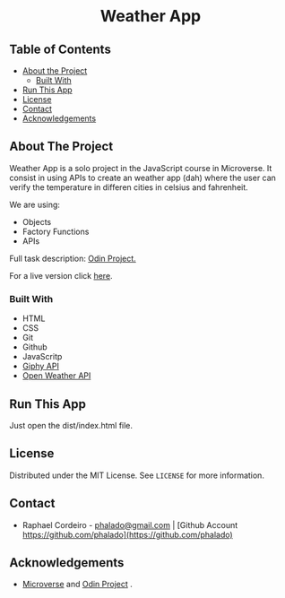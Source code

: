 <br />
<h1 align="center">Weather App</h1>


<!-- TABLE OF CONTENTS -->


## Table of Contents

* [About the Project](#about-the-project)
  * [Built With](#built-with)
* [Run This App](#run-this-app)
* [License](#license)
* [Contact](#contact)
* [Acknowledgements](#acknowledgements)


<!-- ABOUT THE PROJECT -->
## About The Project

Weather App is a solo project in the JavaScript course in Microverse. It consist in using APIs to create an weather app (dah) where the user can verify the temperature in differen cities in celsius and fahrenheit.

We are using:

* Objects
* Factory Functions
* APIs

Full task description: <a href="https://www.theodinproject.com/courses/javascript/lessons/weather-app"> Odin Project.</a>


For a live version click [here](https://raw.githack.com/phalado/Weather-App/Develop/dist/index.html
).


### Built With 

* HTML
* CSS
* Git
* Github
* JavaScritp
* [Giphy API](https://giphy.com/)
* [Open Weather API](https://openweathermap.org/api)


## Run This App

<p>Just open the dist/index.html file.</p>


## License

Distributed under the MIT License. See `LICENSE` for more information.

<!-- CONTACT -->
## Contact

* Raphael Cordeiro - phalado@gmail.com | [Github Account https://github.com/phalado](https://github.com/phalado)

<!-- ACKNOWLEDGEMENTS -->
## Acknowledgements

* <a href="https://www.microverse.org/"> Microverse</a>  and <a href="https://www.theodinproject.com/"> Odin Project</a> .